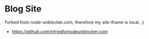 # Blog Site
Forked from node-unblocker.com, therefore my site iframe is local. ;)

- https://github.com/nfriedly/nodeunblocker.com
